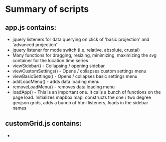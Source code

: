 # Summary of scripts

## app.js contains:
* jquery listeners for data querying on click of 'basic projection' and 'advanced projection'
* jquery listener for mode switch (i.e. relative, absolute, crustal)
* Many functions for dragging, resizing, minimizing, maximizing the svg container for the location time series
* viewSidebar() - Collapsing / opening sidebar
* viewCustomSettings() - Opens / collapses custom settings menu
* viewBasicSettings() - Opens / collapses basic settings menu
* addLoadMenu() - adds data loading menu
* removeLoadMenu() - removes data loading menu
* loadApp() - This is an important one. It calls a bunch of functions on the page load. Initializes mapbox map, constructs the one / two degree geojson grids, adds a bunch of html listeners, loads in the sidebar names

## customGrid.js contains:
* 
